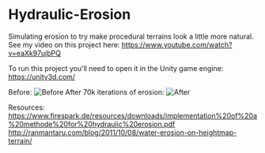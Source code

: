 # Hydraulic-Erosion
Simulating erosion to try make procedural terrains look a little more natural.
See my video on this project here: https://www.youtube.com/watch?v=eaXk97ujbPQ

To run this project you'll need to open it in the Unity game engine: https://unity3d.com/

Before:
![Before](https://i.imgur.com/c8BvDOj.jpg)
After 70k iterations of erosion:
![After](https://i.imgur.com/4p5Rmk4.png)

Resources:
https://www.firespark.de/resources/downloads/implementation%20of%20a%20methode%20for%20hydraulic%20erosion.pdf
http://ranmantaru.com/blog/2011/10/08/water-erosion-on-heightmap-terrain/
